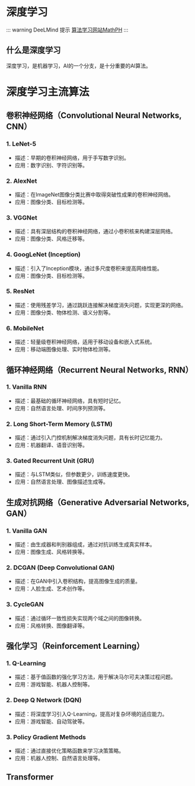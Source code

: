 # 深度学习

::: warning DeeLMind 提示
[算法学习网站MathPH](https://mathph.org/)
:::

## 什么是深度学习
深度学习，是机器学习，AI的一个分支，是十分重要的AI算法。

<DocsAD/>

# 深度学习主流算法

## 卷积神经网络（Convolutional Neural Networks, CNN）

### 1. LeNet-5
   - 描述：早期的卷积神经网络，用于手写数字识别。
   - 应用：数字识别、字符识别等。

### 2. AlexNet
   - 描述：在ImageNet图像分类比赛中取得突破性成果的卷积神经网络。
   - 应用：图像分类、目标检测等。

### 3. VGGNet
   - 描述：具有深层结构的卷积神经网络，通过小卷积核来构建深层网络。
   - 应用：图像分类、风格迁移等。

### 4. GoogLeNet (Inception)
   - 描述：引入了Inception模块，通过多尺度卷积来提高网络性能。
   - 应用：图像分类、目标检测等。

### 5. ResNet
   - 描述：使用残差学习，通过跳跃连接解决梯度消失问题，实现更深的网络。
   - 应用：图像分类、物体检测、语义分割等。

### 6. MobileNet
   - 描述：轻量级卷积神经网络，适用于移动设备和嵌入式系统。
   - 应用：移动端图像处理、实时物体检测等。

## 循环神经网络（Recurrent Neural Networks, RNN）

### 1. Vanilla RNN
   - 描述：最基础的循环神经网络，具有短时记忆。
   - 应用：自然语言处理、时间序列预测等。

### 2. Long Short-Term Memory (LSTM)
   - 描述：通过引入门控机制解决梯度消失问题，具有长时记忆能力。
   - 应用：机器翻译、语音识别等。

### 3. Gated Recurrent Unit (GRU)
   - 描述：与LSTM类似，但参数更少，训练速度更快。
   - 应用：自然语言处理、图像描述生成等。

## 生成对抗网络（Generative Adversarial Networks, GAN）

### 1. Vanilla GAN
   - 描述：由生成器和判别器组成，通过对抗训练生成真实样本。
   - 应用：图像生成、风格转换等。

### 2. DCGAN (Deep Convolutional GAN)
   - 描述：在GAN中引入卷积结构，提高图像生成的质量。
   - 应用：人脸生成、艺术创作等。

### 3. CycleGAN
   - 描述：通过循环一致性损失实现两个域之间的图像转换。
   - 应用：风格转换、图像翻译等。

## 强化学习（Reinforcement Learning）

### 1. Q-Learning
   - 描述：基于值函数的强化学习方法，用于解决马尔可夫决策过程问题。
   - 应用：游戏智能、机器人控制等。

### 2. Deep Q Network (DQN)
   - 描述：将深度学习引入Q-Learning，提高对复杂环境的适应能力。
   - 应用：游戏智能、自动驾驶等。

### 3. Policy Gradient Methods
   - 描述：通过直接优化策略函数来学习决策策略。
   - 应用：机器人控制、自然语言处理等。

## Transformer